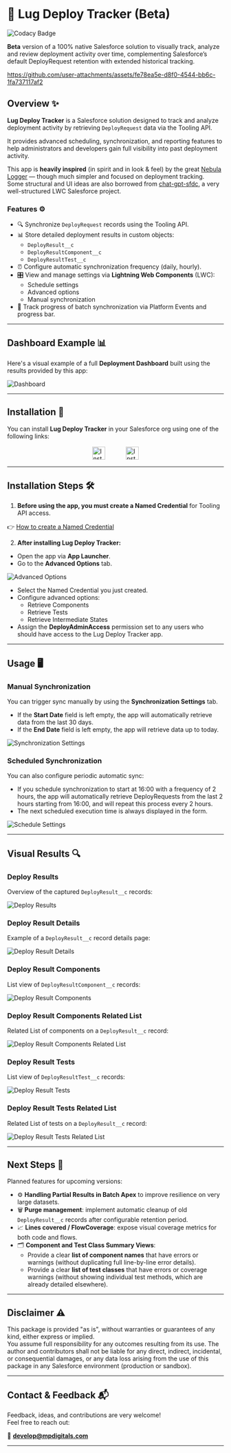 # 🧙 Lug Deploy Tracker (Beta)

![Codacy Badge](https://app.codacy.com/project/badge/Grade/9e802cb50f2f44f28364efb1b68a0c1b)

**Beta** version of a 100% native Salesforce solution to visually track, analyze and review deployment activity over time, complementing Salesforce’s default DeployRequest retention with extended historical tracking.

https://github.com/user-attachments/assets/fe78ea5e-d8f0-4544-bb6c-1fa737117af2

## Overview ✨

**Lug Deploy Tracker** is a Salesforce solution designed to track and analyze deployment activity by retrieving `DeployRequest` data via the Tooling API.  

It provides advanced scheduling, synchronization, and reporting features to help administrators and developers gain full visibility into past deployment activity.

This app is **heavily inspired** (in spirit and in look & feel) by the great [Nebula Logger](https://github.com/jongpie/NebulaLogger) — though much simpler and focused on deployment tracking.  
Some structural and UI ideas are also borrowed from [chat-gpt-sfdc](https://github.com/ArnasBaronas/chat-gpt-sfdc), a very well-structured LWC Salesforce project.

### Features ⚙️

- 🔍 Synchronize `DeployRequest` records using the Tooling API.
- 📊 Store detailed deployment results in custom objects:
  - `DeployResult__c`
  - `DeployResultComponent__c`
  - `DeployResultTest__c`
- ⏰ Configure automatic synchronization frequency (daily, hourly).
- 🎛️ View and manage settings via **Lightning Web Components** (LWC):
  - Schedule settings
  - Advanced options
  - Manual synchronization
- 🚥 Track progress of batch synchronization via Platform Events and progress bar.
  
---

## Dashboard Example 📊

Here's a visual example of a full **Deployment Dashboard** built using the results provided by this app:

![Dashboard](media/images/deploy_dashboard.png)

---

## Installation 🚀

You can install **Lug Deploy Tracker** in your Salesforce org using one of the following links:

<div style="display: flex; justify-content: center; align-items: center; gap: 48px; margin: 16px 0;">
  <a href="https://login.salesforce.com/packaging/installPackage.apexp?p0=04tQy0000009mDVIAY" target="_blank" style="text-decoration: none;">
    <img src="https://img.shields.io/badge/Install%20in%20Developer%20Edition-Unlocked%20Package-brightgreen?style=for-the-badge" 
         alt="Install in Developer Edition"
         style="height: 30px;"/>
  </a>
  <a href="https://test.salesforce.com/packaging/installPackage.apexp?p0=04tQy0000009mDVIAY" target="_blank" style="text-decoration: none;">
    <img src="https://img.shields.io/badge/Install%20in%20Sandbox-Unlocked%20Package-brightgreen?style=for-the-badge" 
         alt="Install in Sandbox"
         style="height: 30px;"/>
  </a>
</div>

---

## Installation Steps 🛠️

1. **Before using the app, you must create a Named Credential** for Tooling API access.

👉 [How to create a Named Credential](https://help.salesforce.com/s/articleView?id=platform.perm_uapa_create_a_named_credential.htm&type=5)

2. **After installing Lug Deploy Tracker:**

- Open the app via **App Launcher**.
- Go to the **Advanced Options** tab.

![Advanced Options](media/images/deploy_advance.png)

- Select the Named Credential you just created.
- Configure advanced options:
    - Retrieve Components
    - Retrieve Tests
    - Retrieve Intermediate States
- Assign the **DeployAdminAccess** permission set to any users who should have access to the Lug Deploy Tracker app.

---

## Usage 🖥️

### Manual Synchronization

You can trigger sync manually by using the **Synchronization Settings** tab.

- If the **Start Date** field is left empty, the app will automatically retrieve data from the last 30 days.
- If the **End Date** field is left empty, the app will retrieve data up to today.

![Synchronization Settings](media/images/deploy_sync.png)

### Scheduled Synchronization

You can also configure periodic automatic sync:

- If you schedule synchronization to start at 16:00 with a frequency of 2 hours, the app will automatically retrieve DeployRequests from the last 2 hours starting from 16:00, and will repeat this process every 2 hours.
- The next scheduled execution time is always displayed in the form.

![Schedule Settings](media/images/deploy_schedule.png)

---

## Visual Results 🔍

### Deploy Results

Overview of the captured `DeployResult__c` records:

![Deploy Results](media/images/deploy_results.png)

### Deploy Result Details

Example of a `DeployResult__c` record details page:

![Deploy Result Details](media/images/deploy_details.png)

### Deploy Result Components

List view of `DeployResultComponent__c` records:

![Deploy Result Components](media/images/deploy_result_components.png)

### Deploy Result Components Related List

Related List of components on a `DeployResult__c` record:

![Deploy Result Components Related List](media/images/deploy_component_rl.png)

### Deploy Result Tests

List view of `DeployResultTest__c` records:

![Deploy Result Tests](media/images/deploy_result_tests.png)

### Deploy Result Tests Related List

Related List of tests on a `DeployResult__c` record:

![Deploy Result Tests Related List](media/images/deploy_test_rl.png)

---

## Next Steps 🚀

Planned features for upcoming versions:

- ⚙️ **Handling Partial Results in Batch Apex** to improve resilience on very large datasets.
- 🗑️ **Purge management**: implement automatic cleanup of old `DeployResult__c` records after configurable retention period.
- 📈 **Lines covered / FlowCoverage**: expose visual coverage metrics for both code and flows.
- 🗂️ **Component and Test Class Summary Views**:
  - Provide a clear **list of component names** that have errors or warnings (without duplicating full line-by-line error details).
  - Provide a clear **list of test classes** that have errors or coverage warnings (without showing individual test methods, which are already detailed elsewhere).
    
---

## Disclaimer ⚠️

This package is provided "as is", without warranties or guarantees of any kind, either express or implied.  
You assume full responsibility for any outcomes resulting from its use. The author and contributors shall not be liable for any direct, indirect, incidental, or consequential damages, or any data loss arising from the use of this package in any Salesforce environment (production or sandbox).

---

## Contact & Feedback 📬

Feedback, ideas, and contributions are very welcome!  
Feel free to reach out:

📧 **develop@mpdigitals.com**

---
